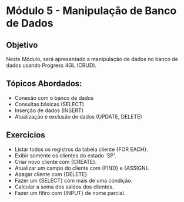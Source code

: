 # Módulo 5 - Manipulação de Banco de Dados

## Objetivo
Neste Módulo, será apresentado a manipulação de dados no banco de dados usando Progress 4GL (CRUD).

## Tópicos Abordados:

- Conexão com o banco de dados
- Consultas básicas (SELECT)
- Inserção de dados (INSERT)
- Atualização e exclusão de dados (UPDATE, DELETE)

## Exercícios

- Listar todos os registros da tabela cliente {FOR EACH}.
- Exibir somente os clientes do estado 'SP'.
- Criar novo cliente com {CREATE}.
- Atualizar um campo do cliente com {FIND} e {ASSIGN}.
- Apagar cliente com {DELETE}.
- Fazer um {SELECT} com mais de uma condição.
- Calcular a soma dos saldos dos clientes.
- Fazer um filtro com {INPUT} de nome parcial.
